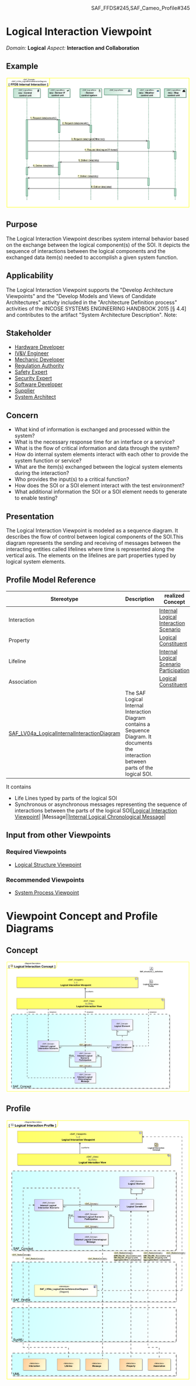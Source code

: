 <div align="right">SAF_FFDS#245,SAF_Cameo_Profile#345</div>

# Logical Interaction Viewpoint
*Domain:* **Logical** *Aspect:* **Interaction and Collaboration**
## Example
![FFDS Internal Interaction](../diagrams/FFDS-Internal-Interaction.svg)
## Purpose
The Logical Interaction Viewpoint describes system internal behavior based on the exchange between the logical component(s) of the SOI. It depicts the sequence of interactions between the logical components and the exchanged data item(s) needed to accomplish a given system function.
## Applicability
The Logical Interaction Viewpoint supports the "Develop Architecture Viewpoints" and the "Develop Models and Views of Candidate Architectures" activity included in the "Architecture Definition process" activities of the INCOSE SYSTEMS ENGINEERING HANDBOOK 2015 [§ 4.4] and contributes to the artifact "System Architecture Description".
Note:
## Stakeholder
* [Hardware Developer](../stakeholders.md#Hardware-Developer)
* [IV&V Engineer](../stakeholders.md#IV&V-Engineer)
* [Mechanic Developer](../stakeholders.md#Mechanic-Developer)
* [Regulation Authority](../stakeholders.md#Regulation-Authority)
* [Safety Expert](../stakeholders.md#Safety-Expert)
* [Security Expert](../stakeholders.md#Security-Expert)
* [Software Developer](../stakeholders.md#Software-Developer)
* [Supplier](../stakeholders.md#Supplier)
* [System Architect](../stakeholders.md#System-Architect)
## Concern
* What kind of information is exchanged and processed within the system?
* What is the necessary response time for an interface or a service?
* What is the flow of critical information and data through the system?
* How do internal system elements interact with each other to provide the system function or service?
* What are the item(s) exchanged between the logical system elements during the interaction?
* Who provides the input(s) to a critical function?
* How does the SOI or a SOI element interact with the test environment?
* What additional information the SOI or a SOI element needs to generate to enable testing?
## Presentation
The Logical Interaction Viewpoint is modeled as a sequence diagram. It describes the flow of control between logical components of the SOI.This diagram represents the sending and receiving of messages between the interacting entities called lifelines where time is represented along the vertical axis. The elements on the lifelines are part properties typed by logical system elements.

## Profile Model Reference
|Stereotype | Description|realized Concept
|---|---|---|
|Interaction||[Internal Logical Interaction Scenario](../concepts.md#Internal-Logical-Interaction-Scenario)|
|Property||[Logical Constituent](../concepts.md#Logical-Constituent)|
|Lifeline||[Internal Logical Scenario Participation](../concepts.md#Internal-Logical-Scenario-Participation)|
|Association||[Logical Constituent](../concepts.md#Logical-Constituent)|
|[SAF_LV04a_LogicalInternalInteractionDiagram](../stereotypes.md#SAF_LV04a_LogicalInternalInteractionDiagram)|The SAF Logical Internal Interaction Diagram contains a Sequence Diagram. It documents the interaction between parts of the logical SOI.
It contains
* Life Lines typed by parts of the logical SOI
* Synchronous or asynchronous messages representing the sequence of interactions between the parts of the logical SOI|[Logical Interaction Viewpoint](../concepts.md#Logical-Interaction-Viewpoint)|
|Message||[Internal Logical Chronological Message](../concepts.md#Internal-Logical-Chronological-Message)|
## Input from other Viewpoints
### Required Viewpoints
* [Logical Structure Viewpoint](Logical-Structure-Viewpoint.md)
### Recommended Viewpoints
* [System Process Viewpoint](System-Process-Viewpoint.md)
# Viewpoint Concept and Profile Diagrams
## Concept
![Logical Interaction Concept](Logical-Interaction-Concept.svg)
## Profile
![Logical Interaction Profile](Logical-Interaction-Profile.svg)

